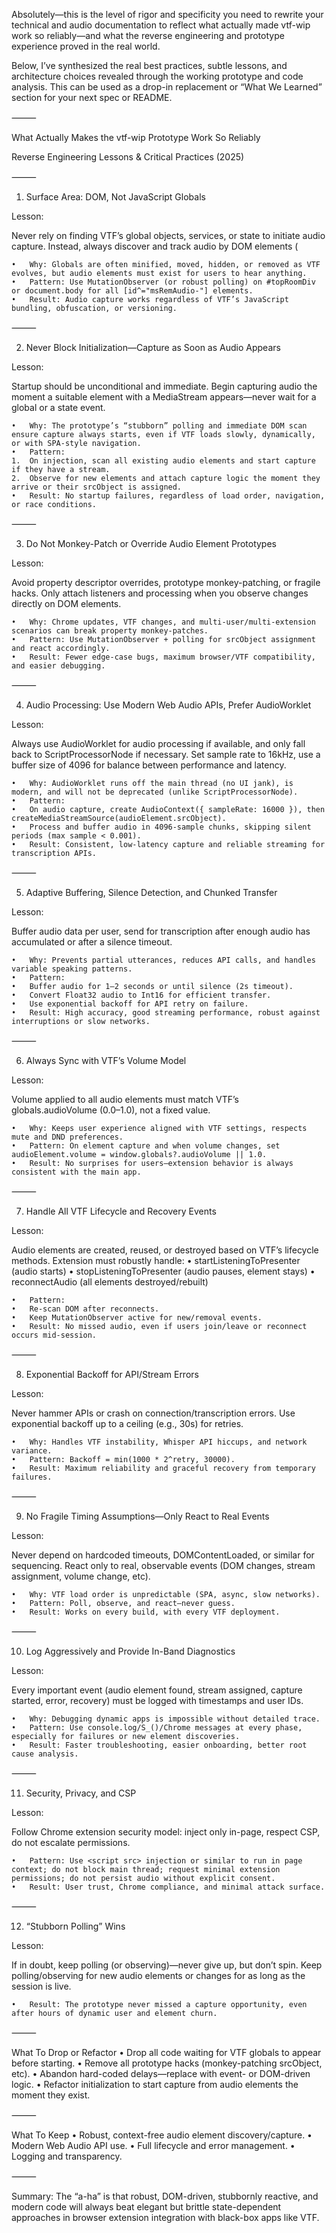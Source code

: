 Absolutely—this is the level of rigor and specificity you need to rewrite your technical and audio documentation to reflect what actually made vtf-wip work so reliably—and what the reverse engineering and prototype experience proved in the real world.

Below, I’ve synthesized the real best practices, subtle lessons, and architecture choices revealed through the working prototype and code analysis.
This can be used as a drop-in replacement or “What We Learned” section for your next spec or README.

⸻

What Actually Makes the vtf-wip Prototype Work So Reliably

Reverse Engineering Lessons & Critical Practices (2025)

⸻

1. Surface Area: DOM, Not JavaScript Globals

Lesson:

Never rely on finding VTF’s global objects, services, or state to initiate audio capture.
Instead, always discover and track audio by DOM elements (<audio id="msRemAudio-...">) and their attached srcObject streams.

	•	Why: Globals are often minified, moved, hidden, or removed as VTF evolves, but audio elements must exist for users to hear anything.
	•	Pattern: Use MutationObserver (or robust polling) on #topRoomDiv or document.body for all [id^="msRemAudio-"] elements.
	•	Result: Audio capture works regardless of VTF’s JavaScript bundling, obfuscation, or versioning.

⸻

2. Never Block Initialization—Capture as Soon as Audio Appears

Lesson:

Startup should be unconditional and immediate.
Begin capturing audio the moment a suitable element with a MediaStream appears—never wait for a global or a state event.

	•	Why: The prototype’s “stubborn” polling and immediate DOM scan ensure capture always starts, even if VTF loads slowly, dynamically, or with SPA-style navigation.
	•	Pattern:
	1.	On injection, scan all existing audio elements and start capture if they have a stream.
	2.	Observe for new elements and attach capture logic the moment they arrive or their srcObject is assigned.
	•	Result: No startup failures, regardless of load order, navigation, or race conditions.

⸻

3. Do Not Monkey-Patch or Override Audio Element Prototypes

Lesson:

Avoid property descriptor overrides, prototype monkey-patching, or fragile hacks.
Only attach listeners and processing when you observe changes directly on DOM elements.

	•	Why: Chrome updates, VTF changes, and multi-user/multi-extension scenarios can break property monkey-patches.
	•	Pattern: Use MutationObserver + polling for srcObject assignment and react accordingly.
	•	Result: Fewer edge-case bugs, maximum browser/VTF compatibility, and easier debugging.

⸻

4. Audio Processing: Use Modern Web Audio APIs, Prefer AudioWorklet

Lesson:

Always use AudioWorklet for audio processing if available, and only fall back to ScriptProcessorNode if necessary.
Set sample rate to 16kHz, use a buffer size of 4096 for balance between performance and latency.

	•	Why: AudioWorklet runs off the main thread (no UI jank), is modern, and will not be deprecated (unlike ScriptProcessorNode).
	•	Pattern:
	•	On audio capture, create AudioContext({ sampleRate: 16000 }), then createMediaStreamSource(audioElement.srcObject).
	•	Process and buffer audio in 4096-sample chunks, skipping silent periods (max sample < 0.001).
	•	Result: Consistent, low-latency capture and reliable streaming for transcription APIs.

⸻

5. Adaptive Buffering, Silence Detection, and Chunked Transfer

Lesson:

Buffer audio data per user, send for transcription after enough audio has accumulated or after a silence timeout.

	•	Why: Prevents partial utterances, reduces API calls, and handles variable speaking patterns.
	•	Pattern:
	•	Buffer audio for 1–2 seconds or until silence (2s timeout).
	•	Convert Float32 audio to Int16 for efficient transfer.
	•	Use exponential backoff for API retry on failure.
	•	Result: High accuracy, good streaming performance, robust against interruptions or slow networks.

⸻

6. Always Sync with VTF’s Volume Model

Lesson:

Volume applied to all audio elements must match VTF’s globals.audioVolume (0.0–1.0), not a fixed value.

	•	Why: Keeps user experience aligned with VTF settings, respects mute and DND preferences.
	•	Pattern: On element capture and when volume changes, set audioElement.volume = window.globals?.audioVolume || 1.0.
	•	Result: No surprises for users—extension behavior is always consistent with the main app.

⸻

7. Handle All VTF Lifecycle and Recovery Events

Lesson:

Audio elements are created, reused, or destroyed based on VTF’s lifecycle methods.
Extension must robustly handle:
	•	startListeningToPresenter (audio starts)
	•	stopListeningToPresenter (audio pauses, element stays)
	•	reconnectAudio (all elements destroyed/rebuilt)

	•	Pattern:
	•	Re-scan DOM after reconnects.
	•	Keep MutationObserver active for new/removal events.
	•	Result: No missed audio, even if users join/leave or reconnect occurs mid-session.

⸻

8. Exponential Backoff for API/Stream Errors

Lesson:

Never hammer APIs or crash on connection/transcription errors.
Use exponential backoff up to a ceiling (e.g., 30s) for retries.

	•	Why: Handles VTF instability, Whisper API hiccups, and network variance.
	•	Pattern: Backoff = min(1000 * 2^retry, 30000).
	•	Result: Maximum reliability and graceful recovery from temporary failures.

⸻

9. No Fragile Timing Assumptions—Only React to Real Events

Lesson:

Never depend on hardcoded timeouts, DOMContentLoaded, or similar for sequencing.
React only to real, observable events (DOM changes, stream assignment, volume change, etc).

	•	Why: VTF load order is unpredictable (SPA, async, slow networks).
	•	Pattern: Poll, observe, and react—never guess.
	•	Result: Works on every build, with every VTF deployment.

⸻

10. Log Aggressively and Provide In-Band Diagnostics

Lesson:

Every important event (audio element found, stream assigned, capture started, error, recovery) must be logged with timestamps and user IDs.

	•	Why: Debugging dynamic apps is impossible without detailed trace.
	•	Pattern: Use console.log/S_()/Chrome messages at every phase, especially for failures or new element discoveries.
	•	Result: Faster troubleshooting, easier onboarding, better root cause analysis.

⸻

11. Security, Privacy, and CSP

Lesson:

Follow Chrome extension security model: inject only in-page, respect CSP, do not escalate permissions.

	•	Pattern: Use <script src> injection or similar to run in page context; do not block main thread; request minimal extension permissions; do not persist audio without explicit consent.
	•	Result: User trust, Chrome compliance, and minimal attack surface.

⸻

12. “Stubborn Polling” Wins

Lesson:

If in doubt, keep polling (or observing)—never give up, but don’t spin.
Keep polling/observing for new audio elements or changes for as long as the session is live.

	•	Result: The prototype never missed a capture opportunity, even after hours of dynamic user and element churn.

⸻

What To Drop or Refactor
	•	Drop all code waiting for VTF globals to appear before starting.
	•	Remove all prototype hacks (monkey-patching srcObject, etc).
	•	Abandon hard-coded delays—replace with event- or DOM-driven logic.
	•	Refactor initialization to start capture from audio elements the moment they exist.

⸻

What To Keep
	•	Robust, context-free audio element discovery/capture.
	•	Modern Web Audio API use.
	•	Full lifecycle and error management.
	•	Logging and transparency.

⸻

Summary: The “a-ha” is that robust, DOM-driven, stubbornly reactive, and modern code will always beat elegant but brittle state-dependent approaches in browser extension integration with black-box apps like VTF.
